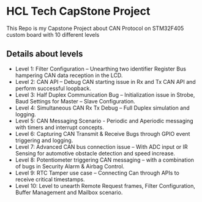 # HCL Tech CapStone Project
This Repo is my Capstone Project about CAN Protocol on STM32F405 custom board with 10 different levels

## Details about levels
- Level 1: Filter Configuration – Unearthing two identifier Register Bus hampering CAN data reception in the LCD.
- Level 2: CAN API – Debug CAN starting issue in Rx and Tx CAN API and perform successful loopback.
- Level 3: Half Duplex Communication Bug – Initialization issue in Strobe, Baud Settings for Master – Slave Configuration. 
- Level 4: Simultaneous CAN Rx Tx Debug – Full Duplex simulation and logging.
- Level 5: CAN Messaging Scenario - Periodic and Aperiodic messaging with timers and interrupt concepts.
- Level 6: Capturing CAN Transmit & Receive Bugs through GPIO event triggering and logging.
- Level 7: Advanced CAN bus connection issue – With ADC input or IR Sensing for automotive obstacle detection and speed increase.
- Level 8: Potentiometer triggering CAN messaging – with a combination of bugs in Security Alarm & Airbag Control. 
- Level 9: RTC Tamper use case – Connecting Can through APIs to receive critical timestamps.
- Level 10: Level to unearth Remote Request frames, Filter Configuration, Buffer Management and Mailbox scenario.
